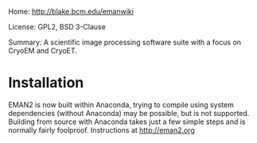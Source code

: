 Home: http://blake.bcm.edu/emanwiki

License: GPL2, BSD 3-Clause

Summary: A scientific image processing software suite with a focus on CryoEM and CryoET.



Installation
====================
EMAN2 is now built within Anaconda, trying to compile using system dependencies (without Anaconda) may be possible, but is not
supported. Building from source with Anaconda takes just a few simple steps and is normally fairly foolproof.
Instructions at <a href="https://eman2.org">http://eman2.org</a>

 
